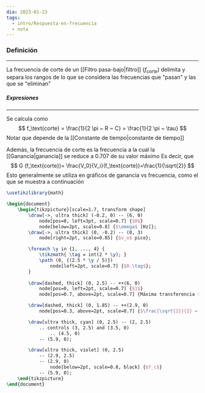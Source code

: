 ```yaml
---
dia: 2023-01-23
tags:
  - intro/Respuesta-en-frecuencia
  - nota
---
```

### Definición
---
La frecuencia de corte de un [[Filtro pasa-bajo|filtro]] ($f_\text{corte}$) delimita y separa los rangos de lo que se considera las frecuencias que "pasan" y las que se "eliminan"

##### Expresiones
---
Se calcula como $$ f_\text{corte} = \frac{1}{2 \pi ~ R ~ C} = \frac{1}{2 \pi ~ \tau} $$
Notar que depende de la [[Constante de tiempo|constante de tiempo]]

Además, la frecuencia de corte es la frecuencia a la cual la [[Ganancia|ganancia]] se reduce a 0.707 de su valor máximo
Es decir, que $$ G (f_\text{corte})= \frac{V_0}{V_i}(f_\text{corte})=\frac{1}{\sqrt{2}} $$
Esto generalmente se utiliza en gráficos de ganancia vs frecuencia, como el que se muestra a continuación

```tikz
\usetikzlibrary{math}

\begin{document} 
	\begin{tikzpicture}[scale=1.7, transform shape]
		\draw[->, ultra thick] (-0.2, 0) -- (6, 0)
			node[pos=0, left=3pt, scale=0.7] {$0$}
			node[below=2pt, scale=0.8] {$\omega$ [Hz]};
		\draw[->, ultra thick] (0, -0.2) -- (0, 3)
			node[right=2pt, scale=0.85] {$v_o$ pico};

		\foreach \y in {1, ..., 4} {
			\tikzmath{ \tag = int(2 * \y); }
			\path (0, {(2.5 * \y / 5)})
				node[left=2pt, scale=0.7] {$0.\tag$};
		}
		
		\draw[dashed, thick] (0, 2.5) -- ++(6, 0)
			node[pos=0, left=2pt, scale=0.7] {$1$}
			node[pos=0.7, above=2pt, scale=0.7] {Máxima transferencia $= 1$};

		\draw[dashed, thick] (0, 1.85) -- ++(2.9, 0)
			node[pos=0.3, above=2pt, scale=0.7] {$\frac{\sqrt{2}}{2} = 0.707$};

		\draw[ultra thick, cyan] (0, 2.5) -- (2, 2.5)
			.. controls (3, 2.5) and (3.5, 0) 
				.. (4.5, 0)
			-- (5.9, 0);

		\draw[ultra thick, violet] (0, 2.5) 
			-- (2.9, 2.5)
			-- (2.9, 0)
				node[below=2pt, scale=0.8, black] {$f_c$}
			-- (5.9, 0);
	\end{tikzpicture}
\end{document}
```
